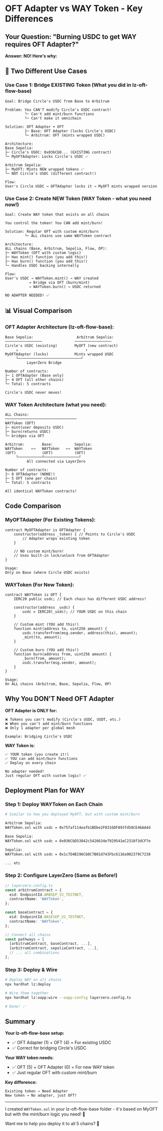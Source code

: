 # OFT Adapter vs WAY Token - Key Differences

## Your Question: "Burning USDC to get WAY requires OFT Adapter?"

**Answer: NO! Here's why:**

## 🔑 Two Different Use Cases

### Use Case 1: Bridge EXISTING Token (What you did in lz-oft-flow-base)

```
Goal: Bridge Circle's USDC from Base to Arbitrum

Problem: You CAN'T modify Circle's USDC contract!
         └─ Can't add mint/burn functions
         └─ Can't make it omnichain

Solution: OFT Adapter + OFT
         ├─ Base: OFT Adapter (locks Circle's USDC)
         └─ Arbitrum: OFT (mints wrapped USDC)

Architecture:
Base Sepolia:
├─ Circle's USDC: 0x036CbD... (EXISTING contract)
└─ MyOFTAdapter: Locks Circle's USDC ✅

Arbitrum Sepolia:
├─ MyOFT: Mints NEW wrapped tokens ✅
└─ NOT Circle's USDC (different contract!)

Flow:
User's Circle USDC → OFTAdapter locks it → MyOFT mints wrapped version
```

### Use Case 2: Create NEW Token (WAY Token - what you need now!)

```
Goal: Create WAY token that exists on all chains

You control the token! You CAN add mint/burn!

Solution: Regular OFT with custom mint/burn
         └─ ALL chains use same WAYToken contract

Architecture:
ALL chains (Base, Arbitrum, Sepolia, Flow, OP):
├─ WAYToken (OFT with custom logic)
├─ Has mint() function (you add this!)
├─ Has burn() function (you add this!)
└─ Handles USDC backing internally

Flow:
User's USDC → WAYToken.mint() → WAY created
           → Bridge via OFT (burn/mint)
           → WAYToken.burn() → USDC returned

NO ADAPTER NEEDED! ✅
```

## 📊 Visual Comparison

### OFT Adapter Architecture (lz-oft-flow-base):

```
Base Sepolia:                    Arbitrum Sepolia:
─────────────────               ─────────────────
Circle's USDC (existing)        MyOFT (new contract)
     ↓                               ↑
MyOFTAdapter (locks)            Mints wrapped USDC
     └─────────────────────────────┘
          LayerZero Bridge
          
Number of contracts:
├─ 1 OFTAdapter (Base only)
├─ 4 OFT (all other chains)
└─ Total: 5 contracts

Circle's USDC never moves!
```

### WAY Token Architecture (what you need):

```
ALL Chains:
─────────────────────────────────
WAYToken (OFT)
├─ mint(user deposits USDC)
├─ burn(returns USDC)
└─ bridges via OFT

Arbitrum:        Base:          Sepolia:
WAYToken    ←→   WAYToken   ←→  WAYToken
(OFT)            (OFT)          (OFT)
     └───────────┴────────────────┘
          All connected via LayerZero
          
Number of contracts:
├─ 0 OFTAdapter (NONE!)
├─ 5 OFT (one per chain)
└─ Total: 5 contracts

All identical WAYToken contracts!
```

## Code Comparison

### MyOFTAdapter (For Existing Tokens):

```solidity
contract MyOFTAdapter is OFTAdapter {
    constructor(address _token) { // Points to Circle's USDC
        // Adapter wraps existing token
    }
    
    // NO custom mint/burn!
    // Uses built-in lock/unlock from OFTAdapter
}

Usage:
Only on Base (where Circle USDC exists)
```

### WAYToken (For New Token):

```solidity
contract WAYToken is OFT {
    IERC20 public usdc; // Each chain has different USDC address!
    
    constructor(address _usdc) {
        usdc = IERC20(_usdc); // YOUR USDC on this chain
    }
    
    // Custom mint (YOU add this!)
    function mint(address to, uint256 amount) {
        usdc.transferFrom(msg.sender, address(this), amount);
        _mint(to, amount);
    }
    
    // Custom burn (YOU add this!)
    function burn(address from, uint256 amount) {
        _burn(from, amount);
        usdc.transfer(msg.sender, amount);
    }
}

Usage:
On ALL chains (Arbitrum, Base, Sepolia, Flow, OP)
```

## Why You DON'T Need OFT Adapter

**OFT Adapter is ONLY for:**
```
❌ Tokens you can't modify (Circle's USDC, USDT, etc.)
❌ When you can't add mint/burn functions
❌ Only 1 adapter per global mesh

Example: Bridging Circle's USDC
```

**WAY Token is:**
```
✅ YOUR token (you create it!)
✅ YOU can add mint/burn functions
✅ Deploy on every chain

No adapter needed!
Just regular OFT with custom logic! ✅
```

## Deployment Plan for WAY

### Step 1: Deploy WAYToken on Each Chain

```bash
# Similar to how you deployed MyOFT, but with custom mint/burn

Arbitrum Sepolia:
WAYToken.sol with usdc = 0x75faf114eafb1BDbe2F0316DF893fd58CE46AA4d

Base Sepolia:
WAYToken.sol with usdc = 0x036CbD53842c5426634e7929541eC2318f3dCF7e

Sepolia:
WAYToken.sol with usdc = 0x1c7D4B196Cb0C7B01d743Fbc6116a902379C7238

... etc
```

### Step 2: Configure LayerZero (Same as Before!)

```typescript
// layerzero.config.ts
const arbitrumContract = {
  eid: EndpointId.ARBSEP_V2_TESTNET,
  contractName: 'WAYToken',
};

const baseContract = {
  eid: EndpointId.BASESEP_V2_TESTNET,
  contractName: 'WAYToken',
};

// Connect all chains
const pathways = [
  [arbitrumContract, baseContract, ...],
  [arbitrumContract, sepoliaContract, ...],
  // ... all combinations
];
```

### Step 3: Deploy & Wire

```bash
# Deploy WAY on all chains
npx hardhat lz:deploy

# Wire them together
npx hardhat lz:oapp:wire --oapp-config layerzero.config.ts

# Done! ✅
```

## Summary

**Your lz-oft-flow-base setup:**
- ✅ OFT Adapter (1) + OFT (4) = For existing USDC
- ✅ Correct for bridging Circle's USDC

**Your WAY token needs:**
- ✅ OFT (5) + OFT Adapter (0) = For new WAY token
- ✅ Just regular OFT with custom mint/burn

**Key difference:**
```
Existing token → Need Adapter
New token → No adapter, just OFT!
```

---

I created `WAYToken.sol` in your lz-oft-flow-base folder - it's based on MyOFT but with the mint/burn logic you need! 🎯

Want me to help you deploy it to all 5 chains? 🚀

